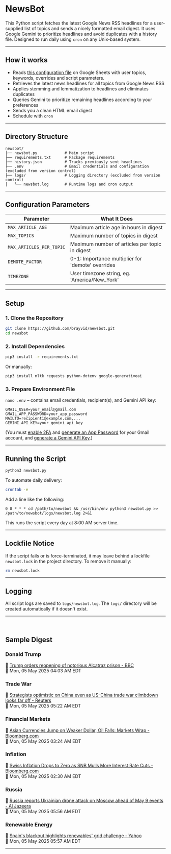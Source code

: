 # NewsBot

This Python script fetches the latest Google News RSS headlines for a user-supplied list of topics and sends a nicely formatted email digest. It uses Google Gemini to prioritize headlines and avoid duplicates with a history file. Designed to run daily using `cron` on any Unix-based system.

---

## How it works

- Reads [this configuration file](https://docs.google.com/spreadsheets/d/1OjpsQEnrNwcXEWYuPskGRA5Jf-U8e_x0x3j2CKJualg/edit?usp=sharing) on Google Sheets with user topics, keywords, overrides and script parameters.
- Retrieves the latest news headlines for all topics from Google News RSS
- Applies stemming and lemmatization to headlines and eliminates duplicates
- Queries Gemini to prioritize remaining headlines according to your preferences
- Sends you a clean HTML email digest
- Schedule with `cron`

---

## Directory Structure

```plaintext
newsbot/
├── newsbot.py            # Main script
├── requirements.txt      # Package requirements
├── history.json          # Tracks previously sent headlines
├── .env                  # Email credentials and configuration (excluded from version control)
├── logs/                 # Logging directory (excluded from version control)
│   └── newsbot.log       # Runtime logs and cron output
```

---

## Configuration Parameters

| Parameter                  | What It Does |
|---------------------------|--------------|
| `MAX_ARTICLE_AGE`         | Maximum article age in hours in digest |
| `MAX_TOPICS`              | Maximum number of topics in digest |
| `MAX_ARTICLES_PER_TOPIC`  | Maximum number of articles per topic in digest |
| `DEMOTE_FACTOR`           | 0-1: Importance multiplier for 'demote' overrides |
| `TIMEZONE`                | User timezone string, eg. 'America/New_York' |

---

## Setup

### 1. Clone the Repository

```bash
git clone https://github.com/brayvid/newsbot.git
cd newsbot
```

### 2. Install Dependencies

```bash
pip3 install -r requirements.txt
```

Or manually:

```bash
pip3 install nltk requests python-dotenv google-generativeai
```


### 3. Prepare Environment File

`nano .env` – contains email credentials, recipient(s), and Gemini API key:

```env
GMAIL_USER=your_email@gmail.com
GMAIL_APP_PASSWORD=your_app_password
MAILTO=recipient1@example.com,...
GEMINI_API_KEY=your_gemini_api_key
```

(You must [enable 2FA](https://myaccount.google.com/security) and [generate an App Password](https://support.google.com/accounts/answer/185833) for your Gmail account, and [generate a Gemini API Key](https://ai.google.dev/gemini-api/docs/api-key).)


---

## Running the Script

```bash
python3 newsbot.py
```

To automate daily delivery:

```bash
crontab -e
```

Add a line like the following:

```cron
0 8 * * * cd /path/to/newsbot && /usr/bin/env python3 newsbot.py >> /path/to/newsbot/logs/newsbot.log 2>&1
```

This runs the script every day at 8:00 AM server time.

---

## Lockfile Notice

If the script fails or is force-terminated, it may leave behind a lockfile `newsbot.lock` in the project directory. To remove it manually:

```bash
rm newsbot.lock
```

---

## Logging

All script logs are saved to `logs/newsbot.log`. The `logs/` directory will be created automatically if it doesn't exist.

---
<br>

## Sample Digest

<h3>Donald Trump</h3>
<p>📰 <a href="https://www.bbc.com/news/articles/cze17n02gego">Trump orders reopening of notorious Alcatraz prison - BBC</a><br>
📅 Mon, 05 May 2025 04:03 AM EDT</p>

<h3>Trade War</h3>
<p>📰 <a href="https://www.reuters.com/business/finance/strategists-optimistic-china-even-us-china-trade-war-climbdown-looks-far-off-2025-05-05/">Strategists optimistic on China even as US-China trade war climbdown looks far off - Reuters</a><br>
📅 Mon, 05 May 2025 05:22 AM EDT</p>

<h3>Financial Markets</h3>
<p>📰 <a href="https://www.bloomberg.com/news/articles/2025-05-04/oil-slumps-after-opec-agrees-another-supply-surge-markets-wrap">Asian Currencies Jump on Weaker Dollar, Oil Falls: Markets Wrap - Bloomberg.com</a><br>
📅 Mon, 05 May 2025 03:24 AM EDT</p>

<h3>Inflation</h3>
<p>📰 <a href="https://www.bloomberg.com/news/articles/2025-05-05/swiss-inflation-drops-to-zero-as-snb-mulls-more-rate-cuts">Swiss Inflation Drops to Zero as SNB Mulls More Interest Rate Cuts - Bloomberg.com</a><br>
📅 Mon, 05 May 2025 02:30 AM EDT</p>

<h3>Russia</h3>
<p>📰 <a href="https://www.aljazeera.com/news/2025/5/5/russia-reports-ukrainian-drone-attack-on-moscow-before-may-9-events">Russia reports Ukrainian drone attack on Moscow ahead of May 9 events - Al Jazeera</a><br>
📅 Mon, 05 May 2025 05:56 AM EDT</p>

<h3>Renewable Energy</h3>
<p>📰 <a href="https://www.yahoo.com/news/spains-blackout-highlights-renewables-grid-095751267.html">Spain's blackout highlights renewables' grid challenge - Yahoo</a><br>
📅 Mon, 05 May 2025 05:57 AM EDT</p>

<hr>